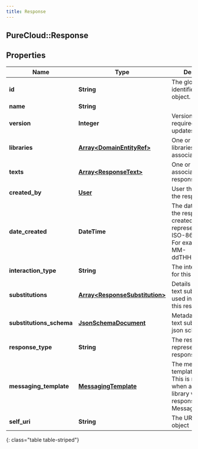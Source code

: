 ```yaml
---
title: Response
---
```

## PureCloud::Response

## Properties

|Name | Type | Description | Notes|
|------------ | ------------- | ------------- | -------------|
| **id** | **String** | The globally unique identifier for the object. | [optional] |
| **name** | **String** |  | [optional] |
| **version** | **Integer** | Version number required for updates. | [optional] |
| **libraries** | [**Array&lt;DomainEntityRef&gt;**](DomainEntityRef.html) | One or more libraries response is associated with. | |
| **texts** | [**Array&lt;ResponseText&gt;**](ResponseText.html) | One or more texts associated with the response. | |
| **created_by** | [**User**](User.html) | User that created the response | [optional] |
| **date_created** | **DateTime** | The date and time the response was created. Date time is represented as an ISO-8601 string. For example: yyyy-MM-ddTHH:mm:ss.SSSZ | [optional] |
| **interaction_type** | **String** | The interaction type for this response. | [optional] |
| **substitutions** | [**Array&lt;ResponseSubstitution&gt;**](ResponseSubstitution.html) | Details about any text substitutions used in the texts for this response. | [optional] |
| **substitutions_schema** | [**JsonSchemaDocument**](JsonSchemaDocument.html) | Metadata about the text substitutions in json schema format. | [optional] |
| **response_type** | **String** | The response type represented by the response | [optional] |
| **messaging_template** | [**MessagingTemplate**](MessagingTemplate.html) | The messaging template definition. This is required when adding to a library with responseType set to MessagingTemplate. | [optional] |
| **self_uri** | **String** | The URI for this object | [optional] |
{: class="table table-striped"}


